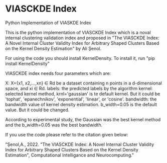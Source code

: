 # VIASCKDE Index
Python Implementation of VIASKDE Index

This is the python implementation of VIASCKDE Index which is a noval internal clustering validation index and proposed in "The VIASCKDE Index: A Novel Internal Cluster Validity Index for Arbitrary Shaped Clusters Based on the Kernel Density Estimation" by Ali Şenol. 

For using the code you should install KernelDensity. To install it, run "pip install KernelDensity"

VIASCKDE index needs four parameters which are:

X: X={x1, x2,…,xn} ∈ Rd be a dataset containing n points in a d-dimensional space, and xi ∈ Rd.
labels: the predicted labels by the algorithm
kernel: selected kernel method, krnl='gaussian' is te default kernel. But it could be 'tophat', 'epanechnikov', 'exponential', 'linear', or 'cosine'.
bandwidth: the bandwidth value of kernel density estimation. b_width=0.05 is the default value. But it could be changed.

According to experimental study, the Gaussian was the best kernel method and the b_width=0.05 was the best bandwidth. 

If you use the code please refer to the citation given below:

"Şenol,A., 2022. "The VIASCKDE Index: A Novel Internal Cluster Validity Index for Arbitrary Shaped Clusters Based on the Kernel Density Estimation", Computational Intelligance and Neurocomputing."


